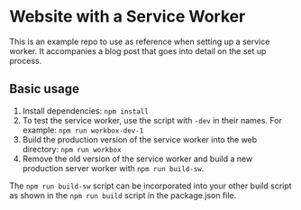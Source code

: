 # Website with a Service Worker

This is an example repo to use as reference when setting up a service worker. It accompanies a blog post that goes into detail on the set up process.

## Basic usage

1. Install dependencies: `npm install`
2. To test the service worker, use the script with `-dev` in their names. For example: `npm run workbox-dev-1`
3. Build the production version of the service worker into the web directory: `npm run workbox`
4. Remove the old version of the service worker and build a new production server worker with `npm run build-sw`.

The `npm run build-sw` script can be incorporated into your other build script as shown in the `npm run build` script in the package.json file.
